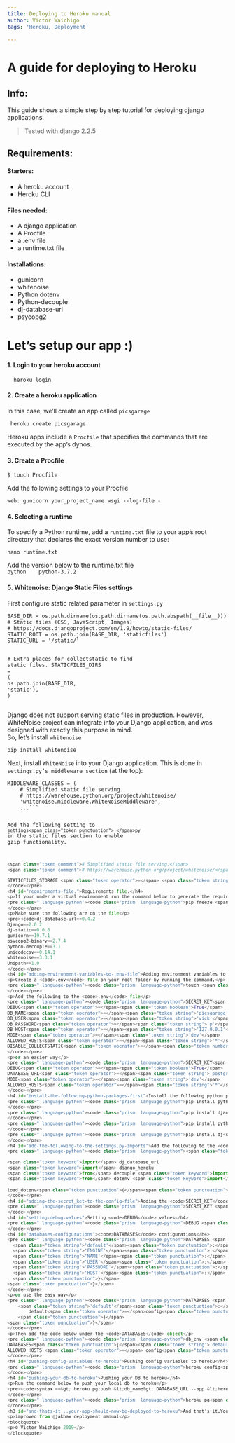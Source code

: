 ```yaml
---
title: Deploying to Heroku manual
author: Victor Waichigo
tags: 'Heroku, Deployment'

---
```


<h1 id="a-guide-for-deploying-to-heroku">A guide for deploying to Heroku</h1>
<h2 id="info">Info:</h2>
<p>This guide shows a simple step by step tutorial for deploying django applications.</p>
<blockquote>
<p>Tested with django 2.2.5</p>
</blockquote>
<h2 id="requirements">Requirements:</h2>
<h4 id="starters">Starters:</h4>
<ul>
<li>A heroku account</li>
<li>Heroku CLI</li>
</ul>
<h4 id="files-needed">Files needed:</h4>
<ul>
<li>A django application</li>
<li>A Procfile</li>
<li>a .env file</li>
<li>a runtime.txt file</li>
</ul>
<h4 id="installations">Installations:</h4>
<ul>
<li>gunicorn</li>
<li>whitenoise</li>
<li>Python dotenv</li>
<li>Python-decouple</li>
<li>dj-database-url</li>
<li>psycopg2</li>
</ul>
<h1 id="lets-setup-our-app-">Let’s setup our app :)</h1>
<h4 id="login-to-your-heroku-account">1. Login to your heroku account</h4>
<pre class=" language-python"><code class="prism  language-python">	 heroku login
</code></pre>
<h4 id="create-a-heroku-application">2. Create a heroku application</h4>
<p>In this case, we’ll create an app called 	<code>picsgarage</code></p>
<pre class=" language-python"><code class="prism  language-python">	heroku create picsgarage
</code></pre>
<p>Heroku apps include a <code>Procfile</code> that specifies the commands that are executed by the app’s dynos.</p>
<h4 id="create-a-procfile">3. Create a Procfile</h4>
<pre class=" language-python"><code class="prism  language-python">$ touch Procfile
</code></pre>
<p>Add the following settings to your Procfile</p>
<pre class=" language-python"><code class="prism  language-python">web<span class="token punctuation">:</span> gunicorn your_project_name<span class="token punctuation">.</span>wsgi <span class="token operator">-</span><span class="token operator">-</span>log<span class="token operator">-</span><span class="token builtin">file</span> <span class="token operator">-</span>
</code></pre>
<h4 id="selecting-a-runtime">4. Selecting a runtime</h4>
<p>To specify a Python runtime, add a <code>runtime.txt</code> file to your app’s root 	    directory that declares the exact version number to use:</p>
<pre class=" language-python"><code class="prism  language-python">nano runtime<span class="token punctuation">.</span>txt
</code></pre>
<p>Add the version below to the runtime.txt file<br>
<code>python 	python-3.7.2</code></p>
<h4 id="whitenoise-django-static-files-settings">5. Whitenoise: Django Static Files settings</h4>
<p>First configure static related parameter in <code>settings.py</code></p>
<pre class=" language-python"><code class="prism  language-python">BASE_DIR <span class="token operator">=</span> os<span class="token punctuation">.</span>path<span class="token punctuation">.</span>dirname<span class="token punctuation">(</span>os<span class="token punctuation">.</span>path<span class="token punctuation">.</span>dirname<span class="token punctuation">(</span>os<span class="token punctuation">.</span>path<span class="token punctuation">.</span>abspath<span class="token punctuation">(</span>__file__<span class="token punctuation">)</span><span class="token punctuation">)</span><span class="token punctuation">)</span>
<span class="token comment"># Static files (CSS, JavaScript, Images)</span>
<span class="token comment"># https://docs.djangoproject.com/en/1.9/howto/static-files/</span>
STATIC_ROOT <span class="token operator">=</span> os<span class="token punctuation">.</span>path<span class="token punctuation">.</span>join<span class="token punctuation">(</span>BASE_DIR<span class="token punctuation">,</span> <span class="token string">'staticfiles'</span><span class="token punctuation">)</span>
STATIC_URL <span class="token operator">=</span> <span class="token string">'/static/'</span>

<span class="token comment"># Extra places for collectstatic to find static files.</span>
STATICFILES_DIRS <span class="token operator">=</span> <span class="token punctuation">(</span>
    os<span class="token punctuation">.</span>path<span class="token punctuation">.</span>join<span class="token punctuation">(</span>BASE_DIR<span class="token punctuation">,</span> <span class="token string">'static'</span><span class="token punctuation">)</span><span class="token punctuation">,</span>
<span class="token punctuation">)</span>
</code></pre>
<p>Django does not support serving static files in production. However, WhiteNoise project can integrate into your Django application, and was designed with exactly this purpose in mind.<br>
So, let’s install <code>whitenoise</code></p>
<pre class=" language-python"><code class="prism  language-python">pip install whitenoise
</code></pre>
<p>Next, install <code>WhiteNoise</code> into your Django application. This is done in <code>settings.py’s middleware section</code> (at the top):</p>
<pre class=" language-python"><code class="prism  language-python">MIDDLEWARE_CLASSES <span class="token operator">=</span> <span class="token punctuation">(</span>
    <span class="token comment"># Simplified static file serving.</span>
    <span class="token comment"># https://warehouse.python.org/project/whitenoise/</span>
    <span class="token string">'whitenoise.middleware.WhiteNoiseMiddleware'</span><span class="token punctuation">,</span>
    <span class="token punctuation">.</span><span class="token punctuation">.</span><span class="token punctuation">.</span>```

Add the following setting to `settings<span class="token punctuation">.</span>py` <span class="token keyword">in</span> the static files section to enable gzip functionality<span class="token punctuation">.</span>

```python
<span class="token comment"># Simplified static file serving.</span>
<span class="token comment"># https://warehouse.python.org/project/whitenoise/</span>

STATICFILES_STORAGE <span class="token operator">=</span> <span class="token string">'whitenoise.storage.CompressedManifestStaticFilesStorage'</span>
</code></pre>
<h4 id="requirements-file.">Requirements file.</h4>
<p>If your under a virtual environment run the command below to generate the requirements.txt file which heroku will use to install python package dependencies.</p>
<pre class=" language-python"><code class="prism  language-python">pip freeze <span class="token operator">&gt;</span> requirements<span class="token punctuation">.</span>txt
</code></pre>
<p>Make sure the following are on the file</p>
<pre><code>dj-database-url==0.4.2
Django==2.0.2
dj-static==0.0.6
gunicorn==19.7.1
psycopg2-binary==2.7.4
python-decouple==3.1
unicodecsv==0.14.1
whitenoise==3.3.1
Unipath==1.0
</code></pre>
<h4 id="adding-environment-variables-to-.env-file">Adding environment variables to .env file</h4>
<p>Create a <code>.env</code> file on your root folder by running the command,</p>
<pre class=" language-python"><code class="prism  language-python">touch <span class="token punctuation">.</span>env 
</code></pre>
<p>Add the following to the <code>.env</code> file</p>
<pre class=" language-python"><code class="prism  language-python">SECRET_KEY<span class="token operator">=</span><span class="token string">'309899das98yaifuwh32547lmnj3k5lb34hk6bhj5b36i'</span>  
DEBUG<span class="token operator">=</span><span class="token boolean">True</span>  
DB_NAME<span class="token operator">=</span><span class="token string">'picsgarage'</span>  
DB_USER<span class="token operator">=</span><span class="token string">'vick'</span>  
DB_PASSWORD<span class="token operator">=</span><span class="token string">'p'</span>  
DB_HOST<span class="token operator">=</span><span class="token string">'127.0.0.1'</span>  
MODE<span class="token operator">=</span><span class="token string">'dev'</span>  
ALLOWED_HOSTS<span class="token operator">=</span><span class="token string">'*'</span>
DISABLE_COLLECTSTATIC<span class="token operator">=</span><span class="token number">1</span>
</code></pre>
<p>or an easier way</p>
<pre class=" language-python"><code class="prism  language-python">SECRET_KEY<span class="token operator">=</span><span class="token string">'309899das98yaifuwh32547lmnj3k5lb34hk6bhj5b36i'</span>  
DEBUG<span class="token operator">=</span><span class="token boolean">True</span> 
DATABASE_URL<span class="token operator">=</span><span class="token string">'postgres://vick:p@localhost/picsgarage'</span>
MODE<span class="token operator">=</span><span class="token string">'dev'</span>  
ALLOWED_HOSTS<span class="token operator">=</span><span class="token string">'*'</span>
</code></pre>
<h4 id="install-the-following-python-packages-first">Install the following python packages first;</h4>
<pre class=" language-python"><code class="prism  language-python">pip install python<span class="token operator">-</span>dotenv
</code></pre>
<pre class=" language-python"><code class="prism  language-python">pip install django<span class="token operator">-</span>heroku
</code></pre>
<pre class=" language-python"><code class="prism  language-python">pip install python<span class="token operator">-</span>decouple
</code></pre>
<pre class=" language-python"><code class="prism  language-python">pip install dj<span class="token operator">-</span>database<span class="token operator">-</span>url
</code></pre>
<h4 id="add-the-following-to-the-settings.py-imports">Add the following to the <code>settings.py</code> imports</h4>
<pre class=" language-python"><code class="prism  language-python"><span class="token keyword">import</span> os  
  
<span class="token keyword">import</span> dj_database_url  
<span class="token keyword">import</span> django_heroku  
<span class="token keyword">from</span> decouple <span class="token keyword">import</span> config<span class="token punctuation">,</span> Csv  
<span class="token keyword">from</span> dotenv <span class="token keyword">import</span> load_dotenv  
  
load_dotenv<span class="token punctuation">(</span><span class="token punctuation">)</span>
</code></pre>
<h4 id="adding-the-secret_ket-to-the-config-file">Adding the <code>SECRET_KET</code> to the config file</h4>
<pre class=" language-python"><code class="prism  language-python">SECRET_KEY <span class="token operator">=</span> config<span class="token punctuation">(</span><span class="token string">'SECRET_KEY'</span><span class="token punctuation">)</span>
</code></pre>
<h4 id="setting-debug-values">Setting <code>DEBUG</code> values</h4>
<pre class=" language-python"><code class="prism  language-python">DEBUG <span class="token operator">=</span> config<span class="token punctuation">(</span><span class="token string">'DEBUG'</span><span class="token punctuation">,</span> default<span class="token operator">=</span><span class="token boolean">False</span><span class="token punctuation">,</span> cast<span class="token operator">=</span><span class="token builtin">bool</span><span class="token punctuation">)</span>
</code></pre>
<h4 id="databases-configurations"><code>DATABASES</code> configurations</h4>
<pre class=" language-python"><code class="prism  language-python">DATABASES <span class="token operator">=</span> <span class="token punctuation">{</span>  
  <span class="token string">'default'</span><span class="token punctuation">:</span> <span class="token punctuation">{</span>  
  <span class="token string">'ENGINE'</span><span class="token punctuation">:</span> <span class="token string">'django.db.backends.postgresql_psycopg2'</span><span class="token punctuation">,</span>  
  <span class="token string">'NAME'</span><span class="token punctuation">:</span> config<span class="token punctuation">(</span><span class="token string">'DB_NAME'</span><span class="token punctuation">)</span><span class="token punctuation">,</span>  
  <span class="token string">'USER'</span><span class="token punctuation">:</span> config<span class="token punctuation">(</span><span class="token string">'DB_USER'</span><span class="token punctuation">)</span><span class="token punctuation">,</span>  
  <span class="token string">'PASSWORD'</span><span class="token punctuation">:</span> config<span class="token punctuation">(</span><span class="token string">'DB_PASSWORD'</span><span class="token punctuation">)</span><span class="token punctuation">,</span>  
  <span class="token string">'HOST'</span><span class="token punctuation">:</span> config<span class="token punctuation">(</span><span class="token string">'DB_HOST'</span><span class="token punctuation">)</span><span class="token punctuation">,</span>  
  <span class="token punctuation">}</span>  
<span class="token punctuation">}</span>
</code></pre>
<p>or use the easy way</p>
<pre class=" language-python"><code class="prism  language-python">DATABASES <span class="token operator">=</span> <span class="token punctuation">{</span>  
    <span class="token string">'default'</span><span class="token punctuation">:</span>  dj_database_url<span class="token punctuation">.</span>config<span class="token punctuation">(</span>  
        default<span class="token operator">=</span>config<span class="token punctuation">(</span><span class="token string">'DATABASE_URL'</span><span class="token punctuation">)</span>  
    <span class="token punctuation">)</span>  
<span class="token punctuation">}</span>
</code></pre>
<p>Then add the code below under the <code>DATABASES</code> object</p>
<pre class=" language-python"><code class="prism  language-python">db_env <span class="token operator">=</span> dj_database_url<span class="token punctuation">.</span>config<span class="token punctuation">(</span>conn_max_age<span class="token operator">=</span><span class="token number">500</span><span class="token punctuation">)</span>  
DATABASES<span class="token punctuation">[</span><span class="token string">'default'</span><span class="token punctuation">]</span><span class="token punctuation">.</span>update<span class="token punctuation">(</span>db_env<span class="token punctuation">)</span>  
ALLOWED_HOSTS <span class="token operator">=</span> config<span class="token punctuation">(</span><span class="token string">'ALLOWED_HOSTS'</span><span class="token punctuation">,</span> cast<span class="token operator">=</span>Csv<span class="token punctuation">(</span><span class="token punctuation">)</span><span class="token punctuation">)</span>
</code></pre>
<h4 id="pushing-config-variables-to-heroku">Pushing config variables to heroku</h4>
<pre class=" language-python"><code class="prism  language-python">heroku config<span class="token punctuation">:</span><span class="token builtin">set</span> $<span class="token punctuation">(</span>cat <span class="token punctuation">.</span>env <span class="token operator">|</span> sed <span class="token string">'/^$/d; /#[[:print:]]*$/d'</span><span class="token punctuation">)</span>
</code></pre>
<h4 id="pushing-your-db-to-heroku">Pushing your DB to heroku</h4>
<p>Run the command below to push your local db to heroku</p>
<pre><code>syntax ==&gt; heroku pg:push &lt;db_name&gt; DATABASE_URL --app &lt;heroku_app_name&gt;
</code></pre>
<pre class=" language-python"><code class="prism  language-python">heroku pg<span class="token punctuation">:</span>push picsgarage DATABASE_URL <span class="token operator">-</span><span class="token operator">-</span>app picsgarage
</code></pre>
<h3 id="and-thats-it...your-app-should-now-be-deployed-to-heroku">And that’s it…Your app should now be deployed to Heroku</h3>
<p>improved from @jakhax deployment manual</p>
<blockquote>
<p>© Victor Waichigo 2019</p>
</blockquote>

